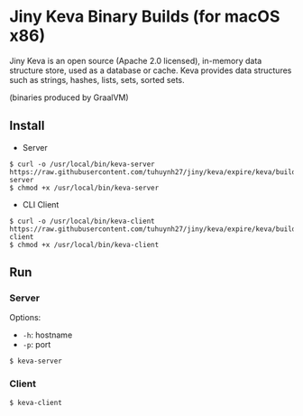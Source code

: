 # Jiny Keva Binary Builds (for macOS x86)

Jiny Keva is an open source (Apache 2.0 licensed), in-memory data structure store, used as a database or cache. Keva provides data structures such as strings, hashes, lists, sets, sorted sets.

(binaries produced by GraalVM)

## Install

- Server

```shell
$ curl -o /usr/local/bin/keva-server https://raw.githubusercontent.com/tuhuynh27/jiny/keva/expire/keva/builds/macOS_x86/keva-server
$ chmod +x /usr/local/bin/keva-server
```

- CLI Client

```shell
$ curl -o /usr/local/bin/keva-client https://raw.githubusercontent.com/tuhuynh27/jiny/keva/expire/keva/builds/macOS_x86/keva-client
$ chmod +x /usr/local/bin/keva-client
```

## Run

### Server
Options:
- ```-h```: hostname
- ```-p```: port

```shell
$ keva-server
```

### Client

```shell
$ keva-client
```
